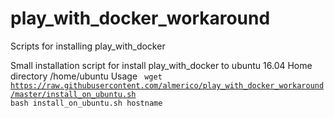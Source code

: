 # play_with_docker_workaround
Scripts for installing play_with_docker 

Small installation script for install play_with_docker to ubuntu 16.04 
Home directory /home/ubuntu 
Usage 
<code>
wget https://raw.githubusercontent.com/almerico/play_with_docker_workaround/master/install_on_ubuntu.sh
bash install_on_ubuntu.sh hostname
</code>
